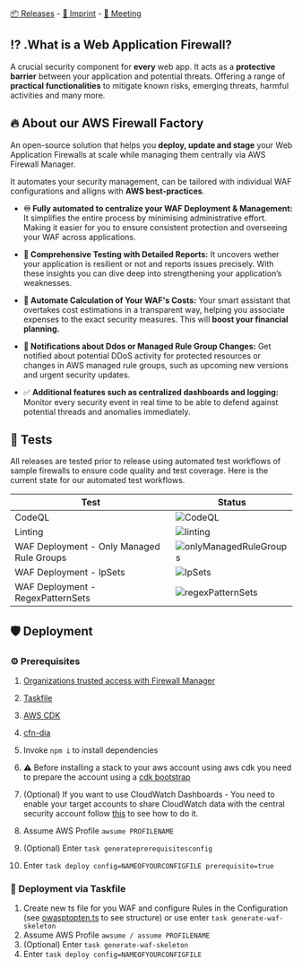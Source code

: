 
[📦 Releases](https://github.com/globaldatanet/aws-firewall-factory/releases) - [🔖 Imprint](https://globaldatanet.com/imprint) - [📅 Meeting](https://calendly.com/dakn/30min-1)

## ⁉️ .What is a Web Application Firewall?

A crucial security component for **every** web app. It acts as a **protective barrier** between your application and potential threats. Offering a range of **practical functionalities** to mitigate known risks, emerging threats, harmful activities and many more.

## 🔥 About our AWS Firewall Factory

An open-source solution that helps you **deploy, update and stage** your Web Application Firewalls at scale while managing them centrally via AWS Firewall Manager.

It automates your security management, can be tailored with individual WAF configurations and alligns with **AWS best-practices**.

 - **♾️ Fully automated to centralize your WAF Deployment & Management:**
  It simplifies the entire process by minimising administrative effort. Making it easier for you to ensure consistent protection and overseeing your WAF across applications.

 - **🔖 Comprehensive Testing with Detailed Reports:**
  It uncovers wether your application is resilient or not and reports issues precisely. With these insights you can dive deep into strengthening your application’s weaknesses.
 - **🧮 Automate Calculation of Your WAF's Costs:**
  Your smart assistant that overtakes cost estimations in a transparent way, helping you associate expenses to the exact security measures. This will **boost your financial planning.**
- **💌 Notifications about Ddos or Managed Rule Group Changes:**
  Get notified about potential DDoS activity for protected resources or changes in AWS managed rule groups, such as upcoming new versions and urgent security updates.
- ✅ **Additional features such as centralized dashboards and logging:**
Monitor every security event in real time to be able to defend against potential threads and anomalies immediately.

## 🧪 Tests
All releases are tested prior to release using automated test workflows of sample firewalls to ensure code quality and test coverage. Here is the current state for our automated test workflows.

|  Test | Status  |
|---|---|
|  CodeQL | ![CodeQL](https://github.com/globaldatanet/aws-firewall-factory/actions/workflows/github-code-scanning/codeql/badge.svg?branch=master)  |
|  Linting | ![linting](https://github.com/globaldatanet/aws-firewall-factory/actions/workflows/linting.yml/badge.svg?branch=master)  |
|  WAF Deployment - Only Managed Rule Groups  | ![onlyManagedRuleGroups](https://github.com/globaldatanet/aws-firewall-factory/actions/workflows/waf_test_onlymanagedrulegroups.yml/badge.svg?branch=master)  |
|  WAF Deployment - IpSets | ![IpSets](https://github.com/globaldatanet/aws-firewall-factory/actions/workflows/waf_test_ipSets.yml/badge.svg?branch=master)   |
|  WAF Deployment - RegexPatternSets | ![regexPatternSets](https://github.com/globaldatanet/aws-firewall-factory/actions/workflows/waf_test_regexPatternSets.yml/badge.svg?branch=master)  |

## 🛡️ Deployment

### ⚙️ Prerequisites
1. [Organizations trusted access with Firewall Manager](https://docs.aws.amazon.com/organizations/latest/userguide/services-that-can-integrate-fms.html)
2. [Taskfile](https://taskfile.dev/)
3. [AWS CDK](https://aws.amazon.com/cdk/)
4. [cfn-dia](https://www.npmjs.com/package/@mhlabs/cfn-diagram?s=03)
5. Invoke `npm i` to install dependencies
6. ⚠️ Before installing a stack to your aws account using aws cdk you need to prepare the account using a [cdk bootstrap](https://docs.aws.amazon.com/cdk/v2/guide/bootstrapping.html)

7. (Optional) If you want to use CloudWatch Dashboards - You need to enable your target accounts to share CloudWatch data with the central security account follow [this](https://docs.aws.amazon.com/AmazonCloudWatch/latest/monitoring/Cross-Account-Cross-Region.html#enable-cross-account-cross-Region) to see how to do it.
8. Assume AWS Profile `awsume PROFILENAME`
9. (Optional) Enter `task generateprerequisitesconfig`
10. Enter `task deploy config=NAMEOFYOURCONFIGFILE prerequisite=true`


### 🏁 Deployment via Taskfile

1. Create new ts file for you WAF and configure Rules in the Configuration (see [owasptopten.ts](https://github.com/globaldatanet/aws-firewall-factory/blob/master/values/examples/owasptop10.ts) to see structure) or use enter `task generate-waf-skeleton`
2. Assume AWS Profile `awsume / assume PROFILENAME`
3. (Optional) Enter `task generate-waf-skeleton`
4. Enter `task deploy config=NAMEOFYOURCONFIGFILE`
